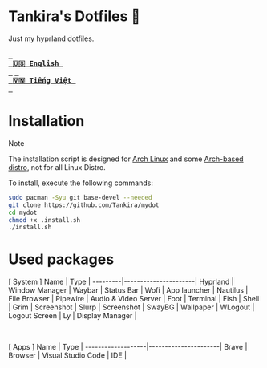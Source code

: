 # Tankira's Dotfiles 🌈
Just my hyprland dotfiles.<br><br>
<a href="https://github.com/Tankira/mydot/blob/main/README.md"><kbd> <br> <b>🇺🇸 English</b> <br> </kbd></a>
<a href="https://github.com/Tankira/mydot/blob/main/README.vi-VN.md"><kbd> <br> <b>🇻🇳 Tiếng Việt</b> <br> </kbd></a>

# Installation
> [!NOTE]
> The installation script is designed for [Arch Linux](https://wiki.archlinux.org/title/Arch_Linux) and some [Arch-based distro](https://wiki.archlinux.org/title/Arch-based_distributions), not for all Linux Distro.

To install, execute the following commands:
```bash
sudo pacman -Syu git base-devel --needed
git clone https://github.com/Tankira/mydot
cd mydot
chmod +x .install.sh
./install.sh
```
# Used packages
[ System ]
Name     | Type                 |
---------|----------------------|
Hyprland | Window Manager       |
Waybar   | Status Bar           |
Wofi     | App launcher         |
Nautilus | File Browser         |
Pipewire | Audio & Video Server |
Foot     | Terminal             |
Fish     | Shell                |
Grim     | Screenshot           |
Slurp    | Screenshot           |
SwayBG   | Wallpaper            |
WLogout  | Logout Screen        |
Ly       | Display Manager      |

<br>

[ Apps ]
Name               | Type                 |
-------------------|----------------------|
Brave              | Browser              |
Visual Studio Code | IDE                  |
